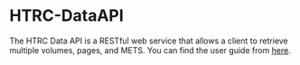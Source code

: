 HTRC-DataAPI
=================
The HTRC Data API is a RESTful web service that allows a client to retrieve multiple volumes, pages, and METS. You can find the user guide from [here].

[here]:http://wiki.htrc.illinois.edu/display/COM/HTRC+Data+API+Users+Guide
